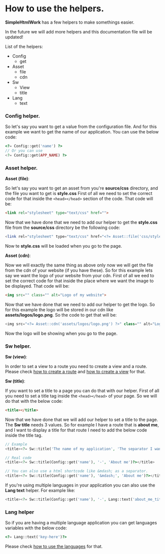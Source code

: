 # How to use the helpers.

**SimpleHtmlWork** has a few helpers to make somethings easier.

In the future we will add more helpers and this documentation file will be updated!

List of the helpers:
* Config
    * get
* Asset
    * file
    * cdn
* Sw
    * View
    * title
* Lang
    * text
    
### **Config helper.**

So let's say you want to get a value from the configuration file. And for this example we want to get the name of our application. You can use the below code:

```php
<?= Config::get('name') ?>
// Or you can use
<?= Config::get(APP_NAME) ?>
```

### **Asset helper.**

**Asset (file)**: 

So let's say you want to get an asset from you're **source/css** directory, and the file you want to get is **style.css**
First of all we need to set the correct code for that inside the `<head></head>` section of the code. That code will be:

```html
<link rel="stylesheet" type="text/css" href="">
```

Now that we have done that we need to add our helper to get the **style.css** file from the **source/css** directory be the following code:

```php
<link rel="stylesheet" type="text/css" href="<?= Asset::file('css/style.css') ?>">
```

Now te **style.css** will be loaded when you go to the page.

**Asset (cdn)**:

Now we will exactly the same thing as above only now we will get the file from the cdn of your website (if you have these). So for this example lets say we want the logo of your website from your cdn.
First of all we eed to set the correct code for that inside the place where we want the image to be displayed. That code will be:

```html
<img src="" class="" alt="Logo of my website">
```

Now that we have done that we need to add our helper to get the logo. So for this example the logo will be stored in our cdn like **assets/logos/logo.png**. So the code to get that will be:

```php
<img src="<?= Asset::cdn('assets/logos/logo.png') ?>" class="" alt="Logo of my website">
```

Now the logo will be showing when you go to the page.

### **Sw helper.**

**Sw (view)**:

In order to set a view to a route you need to create a view and a route. 
Please check [how to create a route](router.md) and [how to create a view](view.md) for that.

**Sw (title)**:

If you want to set a title to a page you can do that with our helper. First of all you need to set a title tag inside the `<head></head>` of your page.
So we will do that with the below code:

```html
<title></title>
```

Now that we have done that we will add our helper to set a title to the page. The **Sw title** needs 3 values.
So for example I have a route that is **about me**, and I want to display a title for that route I need to add the below code inside the title tag.

```php
// Example
<title><?= Sw::title('The name of my application', 'The separator I want to use.', 'The title of my page.')?></title>

// Real code
<title><?= Sw::title(Config::get('name'), '-', 'About me')?></title>

// You can also use a html shortcode like &mdash; as a separator.
<title><?= Sw::title(Config::get('name'), '&mdash;', 'About me')?></title>
```

If you're using multiple languages in your application you can also use the **Lang text** helper. For example like:

```php
<title><?= Sw::title(Config::get('name'), '-', Lang::text('about_me_title'))?></title>
```

### **Lang helper**

So if you are having a multiple language application you can get languages variables with the below code:

```php
<?= Lang::text('key-here')?>
```

Please check [how to use the languages](languages.md) for that.
